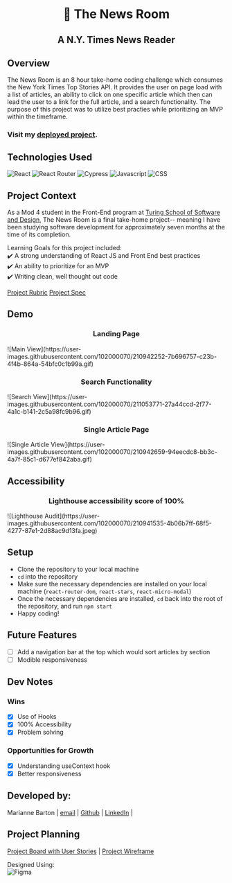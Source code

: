 <h1 align="center">📰 The News Room</h1>
<h2 align="center">A N.Y. Times News Reader</h2>

## Overview
The News Room is an 8 hour take-home coding challenge which consumes the New York Times Top Stories API. It provides the user on page load with a list of articles, an ability to click on one specific article which then can lead the user to a link for the full article, and a search functionality. The purpose of this project was to utilize best practies while prioritizing an MVP within the timeframe. 

### Visit my [deployed project](https://ny-news-7rnb-isef3msg1-mhbarton.vercel.app/).

## Technologies Used
![React](https://img.shields.io/badge/react-%2320232a.svg?style=for-the-badge&logo=react&logoColor=%2361DAFB) 
![React Router](https://img.shields.io/badge/React_Router-CA4245?style=for-the-badge&logo=react-router&logoColor=white)
![Cypress](https://img.shields.io/badge/-cypress-%23E5E5E5?style=for-the-badge&logo=cypress&logoColor=058a5e) 
![Javascript](https://img.shields.io/badge/JavaScript-323330?style=for-the-badge&logo=javascript&logoColor=F7DF1E) 
![CSS](https://img.shields.io/badge/CSS3-1572B6?style=for-the-badge&logo=css3&logoColor=white) 

## Project Context
As a Mod 4 student in the Front-End program at [Turing School of Software and Design](https://frontend.turing.edu/), The News Room is a final take-home project-- meaning I have been studying software development for approximately seven months at the time of its completion.

Learning Goals for this project included:      
✔️ A strong understanding of React JS and Front End best practices<br> 
✔️ An ability to prioritize for an MVP<br>
✔️ Writing clean, well thought out code <br>

[Project Rubric](https://mod4.turing.edu/projects/take_home/)
[Project Spec](https://mod4.turing.edu/projects/take_home/take_home_fe)

## Demo
<h3 align="center">Landing Page</h3>
![Main View](https://user-images.githubusercontent.com/102000070/210942252-7b696757-c23b-4f4b-864a-54bfc0c1b99a.gif)

<h3 align="center">Search Functionality</h3>
![Search View](https://user-images.githubusercontent.com/102000070/211053771-27a44ccd-2f77-4a1c-b141-2c5a98fc9b96.gif)

<h3 align="center">Single Article Page</h3>
![Single Article View](https://user-images.githubusercontent.com/102000070/210942659-94eecdc8-bb3c-4a7f-85c1-d677ef842aba.gif)

## Accessibility
<h3 align="center">Lighthouse accessibility score of 100%</h3>
![Lighthouse Audit](https://user-images.githubusercontent.com/102000070/210941535-4b06b7ff-68f5-4277-87e1-2d88ac9d13fa.jpeg)

## Setup
- Clone the repository to your local machine
- `cd` into the repository
- Make sure the necessary dependencies are installed on your local machine (`react-router-dom`, `react-stars`, `react-micro-modal`)
- Once the necessary dependencies are installed, `cd` back into the root of the repository, and run `npm start`
- Happy coding!

## Future Features
- [ ] Add a navigation bar at the top which would sort articles by section
- [ ] Modible responsiveness

## Dev Notes
### Wins
- [x] Use of Hooks
- [x] 100% Accessibility
- [X] Problem solving

### Opportunities for Growth
- [x] Understanding useContext hook
- [x] Better responsiveness

## Developed by:
Marianne Barton |
[email](mhood24@gmail.com) |
[Github](github.com/mhbarton ) |
[LinkedIn](linkedin.com/in/marianne-barton-1307) |

## Project Planning
[Project Board with User Stories](https://github.com/users/mhbarton/projects/4/views/1) |
[Project Wireframe](https://www.figma.com/file/arQ1cKkGV3zeWDnjQQMynA/Take-home?node-id=0%3A1&t=SenMR7xCDYQmyE2q-0) <br>

Designed Using: <br>
![Figma](https://img.shields.io/badge/figma-%23F24E1E.svg?style=for-the-badge&logo=figma&logoColor=white) 
